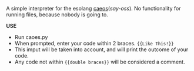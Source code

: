A simple interpreter for the esolang [caeos](https://esolangs.org/wiki/Caeos)(*say-oss*).
No functionality for running files, because nobody is going to.

**USE**
- Run caoes.py
- When prompted, enter your code within 2 braces. `{{Like This!}}`
- This imput will be taken into account, and will print the outcome of your code.
- Any code not within `{{double braces}}` will be considered a comment.
